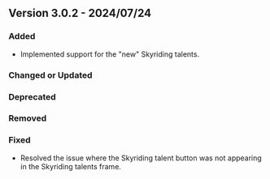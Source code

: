 ## Version 3.0.2 - 2024/07/24

### Added
- Implemented support for the "new" Skyriding talents.
### Changed or Updated
### Deprecated
### Removed
### Fixed
- Resolved the issue where the Skyriding talent button was not appearing in the Skyriding talents frame.